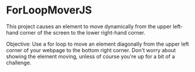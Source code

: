 # ForLoopMoverJS
This project causes an element to move dynamically from the upper left-hand corner of the screen to the lower right-hand corner.

Objective:
Use a for loop to move an element diagonally from the upper left corner of your webpage to the bottom right corner. Don't worry about showing the element moving, unless of course you're up for a bit of a challenge. 


